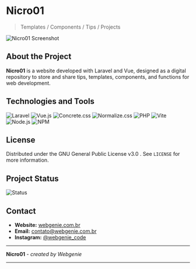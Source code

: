 # Nicro01

> Templates / Components / Tips / Projects

![Nicro01 Screenshot](https://i.postimg.cc/LXK5gcgx/image.png)

## About the Project

**Nicro01** is a website developed with Laravel and Vue, designed as a digital repository to store and share tips, templates, components, and functions for web development.

## Technologies and Tools

![Laravel](https://img.shields.io/badge/Laravel-^10.10-red.svg)
![Vue.js](https://img.shields.io/badge/Vue.js-^3.2-green.svg)
![Concrete.css](https://img.shields.io/badge/concrete.css-latest-blueviolet.svg)
![Normalize.css](https://img.shields.io/badge/normalize.css-latest-blue.svg)
![PHP](https://img.shields.io/badge/PHP-^8.1-blue.svg)
![Vite](https://img.shields.io/badge/vite-^5.0-brightgreen.svg)
![Node.js](https://img.shields.io/badge/Node-18.8-green.svg)
![NPM](https://img.shields.io/badge/npm-8.18-blue.svg)

## License

Distributed under the GNU General Public License v3.0 . See `LICENSE` for more information.

## Project Status

![Status](https://img.shields.io/badge/status-in_progress-yellow.svg)

## Contact

-   **Website:** [webgenie.com.br](https://webgenie.com.br)
-   **Email:** [contato@webgenie.com.br](mailto:contato@webgenie.com.br)
-   **Instagram:** [@webgenie_code](https://instagram.com/webgenie_code)

---

**Nicro01** - _created by Webgenie_

---
